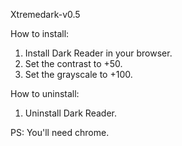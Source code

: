 Xtremedark-v0.5

How to install:
1. Install Dark Reader in your browser.
2. Set the contrast to +50.
3. Set the grayscale to +100.

How to uninstall:
1. Uninstall Dark Reader.

PS: You'll need chrome.
